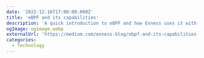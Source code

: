 ```yaml
---
date: '2022-12-16T17:00:00.000Z'
title: 'eBPF and its capabilities'
description: 'A quick introduction to eBPF and how Exness uses it with Tetragon'
ogImage: ogimage.webp
externalUrl: 'https://medium.com/exness-blog/ebpf-and-its-capabilities-9a3a1dce3802'
categories:
  - Technology
---
```

